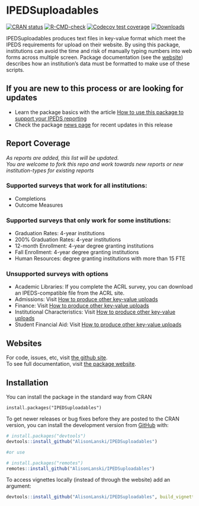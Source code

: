 
<!-- README.md is generated from README.Rmd. Please edit that file -->

# IPEDSuploadables

<!-- badges: start -->

[![CRAN
status](https://www.r-pkg.org/badges/version/IPEDSuploadables)](https://CRAN.R-project.org/package=IPEDSuploadables)
[![R-CMD-check](https://github.com/AlisonLanski/IPEDSuploadables/actions/workflows/R-CMD-check.yaml/badge.svg)](https://github.com/AlisonLanski/IPEDSuploadables/actions/workflows/R-CMD-check.yaml)
[![Codecov test
coverage](https://codecov.io/gh/AlisonLanski/IPEDSuploadables/graph/badge.svg)](https://app.codecov.io/gh/AlisonLanski/IPEDSuploadables)
[![Downloads](https://cranlogs.r-pkg.org/badges/IPEDSuploadables)](https://CRAN.R-project.org/package=IPEDSuploadables)
<!-- badges: end -->

IPEDSuploadables produces text files in key-value format which meet the
IPEDS requirements for upload on their website. By using this package,
institutions can avoid the time and risk of manually typing numbers into
web forms across multiple screen. Package documentation (see the
[website](https://alisonlanski.github.io/IPEDSuploadables/)) describes
how an institution’s data must be formatted to make use of these
scripts.

## If you are new to this process or are looking for updates

- Learn the package basics with the article [How to use this package to
  support your IPEDS
  reporting](https://alisonlanski.github.io/IPEDSuploadables/articles/howto_overall_ipedsuploadables.html)
- Check the package [news
  page](https://alisonlanski.github.io/IPEDSuploadables/news/index.html)
  for recent updates in this release

## Report Coverage

*As reports are added, this list will be updated.  
You are welcome to fork this repo and work towards new reports or new
institution-types for existing reports*

### Supported surveys that work for all institutions:

- Completions
- Outcome Measures

### Supported surveys that only work for some institutions:

- Graduation Rates: 4-year institutions
- 200% Graduation Rates: 4-year institutions
- 12-month Enrollment: 4-year degree granting institutions
- Fall Enrollment: 4-year degree granting institutions
- Human Resources: degree granting institutions with more than 15 FTE

### Unsupported surveys with options

- Academic Libraries: If you complete the ACRL survey, you can download
  an IPEDS-compatible file from the ACRL site.
- Admissions: Visit [How to produce other key-value
  uploads](https://alisonlanski.github.io/IPEDSuploadables/articles/howto_use_autoformat.html)
- Finance: Visit [How to produce other key-value
  uploads](https://alisonlanski.github.io/IPEDSuploadables/articles/howto_use_autoformat.html)
- Institutional Characteristics: Visit [How to produce other key-value
  uploads](https://alisonlanski.github.io/IPEDSuploadables/articles/howto_use_autoformat.html)
- Student Financial Aid: Visit [How to produce other key-value
  uploads](https://alisonlanski.github.io/IPEDSuploadables/articles/howto_use_autoformat.html)

## Websites

For code, issues, etc, visit [the github
site](https://github.com/AlisonLanski/IPEDSuploadables/).  
To see full documentation, visit [the package
website](https://alisonlanski.github.io/IPEDSuploadables/).

## Installation

You can install the package in the standard way from CRAN

    install.packages("IPEDSuploadables")

To get newer releases or bug fixes before they are posted to the CRAN
version, you can install the development version from
[GitHub](https://github.com/AlisonLanski/IPEDSuploadables) with:

``` r
# install.packages("devtools")
devtools::install_github("AlisonLanski/IPEDSuploadables")

#or use

# install.packages("remotes")
remotes::install_github("AlisonLanski/IPEDSuploadables")
```

To access vignettes locally (instead of through the website) add an
argument:

``` r
devtools::install_github("AlisonLanski/IPEDSuploadables", build_vignettes = TRUE)
```
